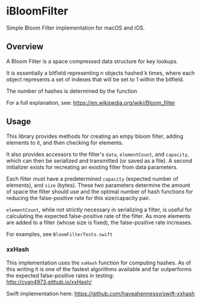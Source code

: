 # iBloomFilter

Simple Bloom Filter implementation for macOS and iOS.

## Overview

A Bloom Filter is a space compressed data structure for key lookups. 

It is essentially a bitfield representing n objects hashed k times, where each object represents a set of indexes that will be set to 1 within the bitfield.

The number of hashes is determined by the function 

For a full explanation, see: https://en.wikipedia.org/wiki/Bloom_filter

## Usage

This library provides methods for creating an empy bloom filter, adding elements to it, and then checking for elements.

It also provides accessors to the filter's `data`,  `elementCount`, and `capacity`, which can then be serialized and transmitted (or saved as a file). A second initializer exists for recreating an existing filter from data parameters.

Each filter must have a predetermined `capacity` (expected number of elements), and `size` (bytes). These two parameters determine the amount of space the filter should use and the optimal number of hash functions for reducing the false-positive rate for this size/capacity pair.

`elementCount`, while not strictly necessary in serializing a filter, is useful for calculating the expected false-positive rate of the filter. As more elements are added to a filter (whose size is fixed), the false-positive rate increases.

For examples, see `BloomFilterTests.swift`

### xxHash

This implementation uses the `xxHash` function for computing hashes. As of this writing it is one of the fastest algorithms available and far outperforms the expected false-positive rates in testing:
http://cyan4973.github.io/xxHash/

Swift implementation here:
https://github.com/haveahennessy/swift-xxhash




